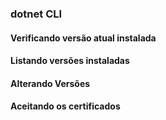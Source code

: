 ### dotnet CLI

#### Verificando versão atual instalada

#### Listando versões instaladas

#### Alterando Versões

#### Aceitando os certificados
